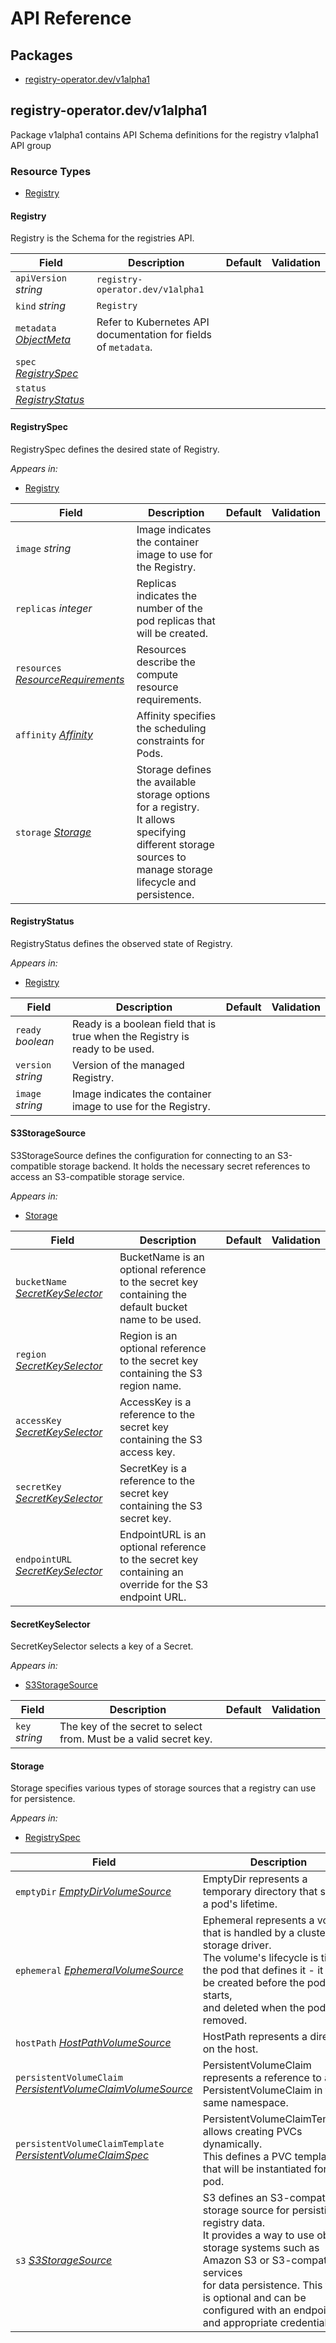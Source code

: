 # API Reference

## Packages
- [registry-operator.dev/v1alpha1](#registry-operatordevv1alpha1)


## registry-operator.dev/v1alpha1

Package v1alpha1 contains API Schema definitions for the registry v1alpha1 API group

### Resource Types
- [Registry](#registry)



#### Registry



Registry is the Schema for the registries API.





| Field | Description | Default | Validation |
| --- | --- | --- | --- |
| `apiVersion` _string_ | `registry-operator.dev/v1alpha1` | | |
| `kind` _string_ | `Registry` | | |
| `metadata` _[ObjectMeta](https://kubernetes.io/docs/reference/generated/kubernetes-api/v1.33/#objectmeta-v1-meta)_ | Refer to Kubernetes API documentation for fields of `metadata`. |  |  |
| `spec` _[RegistrySpec](#registryspec)_ |  |  |  |
| `status` _[RegistryStatus](#registrystatus)_ |  |  |  |


#### RegistrySpec



RegistrySpec defines the desired state of Registry.



_Appears in:_
- [Registry](#registry)

| Field | Description | Default | Validation |
| --- | --- | --- | --- |
| `image` _string_ | Image indicates the container image to use for the Registry. |  |  |
| `replicas` _integer_ | Replicas indicates the number of the pod replicas that will be created. |  |  |
| `resources` _[ResourceRequirements](https://kubernetes.io/docs/reference/generated/kubernetes-api/v1.33/#resourcerequirements-v1-core)_ | Resources describe the compute resource requirements. |  |  |
| `affinity` _[Affinity](https://kubernetes.io/docs/reference/generated/kubernetes-api/v1.33/#affinity-v1-core)_ | Affinity specifies the scheduling constraints for Pods. |  |  |
| `storage` _[Storage](#storage)_ | Storage defines the available storage options for a registry.<br />It allows specifying different storage sources to manage storage lifecycle and persistence. |  |  |


#### RegistryStatus



RegistryStatus defines the observed state of Registry.



_Appears in:_
- [Registry](#registry)

| Field | Description | Default | Validation |
| --- | --- | --- | --- |
| `ready` _boolean_ | Ready is a boolean field that is true when the Registry is ready to be used. |  |  |
| `version` _string_ | Version of the managed Registry. |  |  |
| `image` _string_ | Image indicates the container image to use for the Registry. |  |  |


#### S3StorageSource



S3StorageSource defines the configuration for connecting to an S3-compatible
storage backend. It holds the necessary secret references to access an S3-compatible
storage service.



_Appears in:_
- [Storage](#storage)

| Field | Description | Default | Validation |
| --- | --- | --- | --- |
| `bucketName` _[SecretKeySelector](#secretkeyselector)_ | BucketName is an optional reference to the secret key containing the<br />default bucket name to be used. |  |  |
| `region` _[SecretKeySelector](#secretkeyselector)_ | Region is an optional reference to the secret key containing the S3<br />region name. |  |  |
| `accessKey` _[SecretKeySelector](#secretkeyselector)_ | AccessKey is a reference to the secret key containing the S3 access key. |  |  |
| `secretKey` _[SecretKeySelector](#secretkeyselector)_ | SecretKey is a reference to the secret key containing the S3 secret key. |  |  |
| `endpointURL` _[SecretKeySelector](#secretkeyselector)_ | EndpointURL is an optional reference to the secret key containing an<br />override for the S3 endpoint URL. |  |  |


#### SecretKeySelector



SecretKeySelector selects a key of a Secret.



_Appears in:_
- [S3StorageSource](#s3storagesource)

| Field | Description | Default | Validation |
| --- | --- | --- | --- |
| `key` _string_ | The key of the secret to select from. Must be a valid secret key. |  |  |


#### Storage



Storage specifies various types of storage sources that a registry can use for persistence.



_Appears in:_
- [RegistrySpec](#registryspec)

| Field | Description | Default | Validation |
| --- | --- | --- | --- |
| `emptyDir` _[EmptyDirVolumeSource](https://kubernetes.io/docs/reference/generated/kubernetes-api/v1.33/#emptydirvolumesource-v1-core)_ | EmptyDir represents a temporary directory that shares a pod's lifetime. |  |  |
| `ephemeral` _[EphemeralVolumeSource](https://kubernetes.io/docs/reference/generated/kubernetes-api/v1.33/#ephemeralvolumesource-v1-core)_ | Ephemeral represents a volume that is handled by a cluster storage driver.<br />The volume's lifecycle is tied to the pod that defines it - it will be created before the pod starts,<br />and deleted when the pod is removed. |  |  |
| `hostPath` _[HostPathVolumeSource](https://kubernetes.io/docs/reference/generated/kubernetes-api/v1.33/#hostpathvolumesource-v1-core)_ | HostPath represents a directory on the host. |  |  |
| `persistentVolumeClaim` _[PersistentVolumeClaimVolumeSource](https://kubernetes.io/docs/reference/generated/kubernetes-api/v1.33/#persistentvolumeclaimvolumesource-v1-core)_ | PersistentVolumeClaim represents a reference to a PersistentVolumeClaim in the same namespace. |  |  |
| `persistentVolumeClaimTemplate` _[PersistentVolumeClaimSpec](https://kubernetes.io/docs/reference/generated/kubernetes-api/v1.33/#persistentvolumeclaimspec-v1-core)_ | PersistentVolumeClaimTemplate allows creating PVCs dynamically.<br />This defines a PVC template that will be instantiated for the pod. |  |  |
| `s3` _[S3StorageSource](#s3storagesource)_ | S3 defines an S3-compatible storage source for persisting registry data.<br />It provides a way to use object storage systems such as Amazon S3 or S3-compatible services<br />for data persistence. This field is optional and can be configured with an endpoint and appropriate credentials. |  |  |


